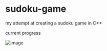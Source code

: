 # sudoku-game
my attempt at creating a sudoku game in C++

current progress

![image](https://user-images.githubusercontent.com/104849057/191001719-111ee459-ad51-4011-a8c1-aa0f7dfdcfb2.png)
